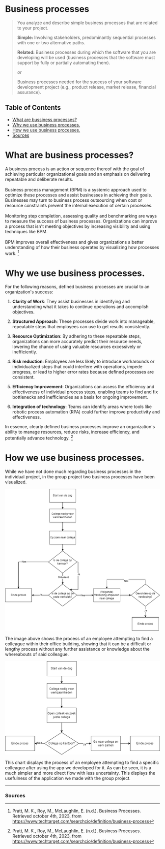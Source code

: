 # Business processes
>You analyze and describe simple business processes that are related to your project.
>
>**Simple:** Involving stakeholders, predominantly sequential processes with one or two alternative paths.
>
>**Related:** Business processes during which the software that you are developing will be used (business processes that the software must support by fully or partially automating them). 
>
>*or*
>
>Business processes needed for the success of your software development project (e.g., product release, market release, financial assurance).

## **Table of Contents**
- [What are bussiness processes?](#what-are-bussiness-processes)
- [Why we use business processes.](#why-we-use-business-processes)
- [How we use business processes.](#how-we-use-business-processes)
- [Sources](#sources)

# **What are business processes?**
A business process is an action or sequence thereof with the goal of achieving particular organizational goals and an emphasis on delivering repeatable and deliberate results.<br><br>
Business process management (BPM) is a systemic approach used to optimize these processes and assist businesses in achieving their goals. Businesses may turn to business process outsourcing when cost or resource constraints prevent the internal execution of certain processes.<br><br>
Monitoring step completion, assessing quality and benchmarking are ways to measure the success of business processes. Organizations can improve a process that isn't meeting objectives by increasing visibility and using techniques like BPM.<br><br>
BPM improves overall effectiveness and gives organizations a better understanding of how their business operates by visualizing how processes work.
[^2]

# **Why we use business processes.**
For the following reasons, defined business processes are crucial to an organization's success:

1. **Clarity of Work**: They assist businesses in identifying and understanding what it takes to continue operations and accomplish objectives.

2. **Structured Approach**: These processes divide work into manageable, repeatable steps that employees can use to get results consistently.

3. **Resource Optimization**: By adhering to these repeatable steps, organizations can more accurately predict their resource needs, lowering the chance of using valuable resources excessively or inefficiently.

4. **Risk reduction**: Employees are less likely to introduce workarounds or individualized steps that could interfere with operations, impede progress, or lead to higher error rates because defined processes are consistent.

5. **Efficiency Improvement**: Organizations can assess the efficiency and effectiveness of individual process steps, enabling teams to find and fix bottlenecks and inefficiencies as a basis for ongoing improvement.

6. **Integration of technology**: Teams can identify areas where tools like robotic process automation (RPA) could further improve productivity and effectiveness.

In essence, clearly defined business processes improve an organization's ability to manage resources, reduce risks, increase efficiency, and potentially advance technology.
[^2]

# **How we use business processes.**
While we have not done much regarding business processes in the individual project, in the group project two business processes have been visualized.

![Business Old](../Images/LO7/OUD.png)

The image above shows the process of an employee attempting to find a colleague within their office building, showing that it can be a difficult or lengthy process without any further assistance or knowledge about the whereabouts of said colleague.

![Business New](../Images/LO7/NIEUW.png)

This chart displays the process of an employee attempting to find a specific colleague after using the app we developed for it. As can be seen, it is a much simpler and more direct flow with less uncertainty. This displays the usefulness of the application we made with the group project.

---
### **Sources**
[^1]: Canvas. (n.d.). Canvas outcomes. Retrieved october 4th, 2023, from https://fhict.instructure.com/courses/13181/outcomes <br>
[^2]: Pratt, M. K., Roy, M., McLaughlin, E. (n.d.). Business Processes. Retrieved october 4th, 2023, from https://www.techtarget.com/searchcio/definition/business-process